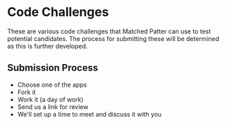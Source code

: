 # Code Challenges

These are various code challenges that Matched Patter can use to test potential candidates. The process for submitting these will be determined as this is further developed.

## Submission Process

- Choose one of the apps
- Fork it
- Work it (a day of work)
- Send us a link for review
- We'll set up a time to meet and discuss it with you
